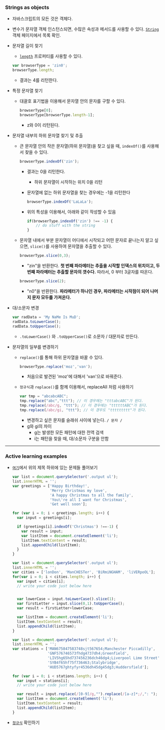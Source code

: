 <h3>Strings as objects</h3>



- 자바스크립트의 모든 것은 객체다.

- 변수가 문자열 객체 인스턴스되면, 수많은 속성과 메서드를 사용할 수 있다.
  [`String`](https://developer.mozilla.org/en-US/docs/Web/JavaScript/Reference/Global_Objects/String) 객체 페이지에서 목록 확인.

- 문자열 길이 찾기

  -  [`length`](https://developer.mozilla.org/ko/docs/Web/JavaScript/Reference/Global_Objects/String/length) 프로퍼티를 사용할 수 있다.

    ```javascript
    var browserType = 'zin0';
    browserType.length;
    ```

    - 결과는 4를 리턴한다.
      

- 특정 문자열 찾기

  - 대괄호 표기법을 이용해서 문자열 안의 문자를 구할 수 있다.

    ```javascript
    browserType[0];
    browserType[browserType.length-1];
    ```

    - z와 0이 리턴된다.
      

- 문자열 내부의 하위 문자열 찾기 및 추출

  - 큰 문자열 안의 작은 문자열(하위 문자열)을 찾고 싶을 때, `indexOf()`를 사용해서 찾을 수 있다.

    ```javascript
    browserType.indexOf('zin');
    ```

    - 결과는 0을 리턴한다.

      - 하위 문자열이 시작하는 위치 0을 리턴

    - 문자열에 없는 하위 문자열을 찾는 경우에는 -1을 리턴한다

      ```javascript
      browserType.indexOf('LaLaLa');
      ```

    - 위의 특성을 이용해서, 아래와 같이 작성할 수 있음

      ```javascript
      if(browserType.indexOf('zin') !== -1) {
          // do stuff with the string
      }
      ```

  - 문자열 내에서 부분 문자열이 어디에서 시작되고 어떤 문자로 끝나는지 알고 싶으면, `slice()`를 사용하여 문자열을 추출할 수 있다.

    ```javascript
    browserType.slice(0,3);
    ```

    - "zin"을 반환한다. **첫 번째 파라메터는 추출을 시작할 인덱스의 위치이고, 두 번째 파라메터는 추출할 문자의 갯수다.** 따라서, 0 부터 3글자를 따온다.

    ```javascript
    browserType.slice(2);
    ```

    - "n0"을 반환한다. **파라메터가 하나인 경우, 파라메터는 시작점이 되어 나머지 문자 모두를 가져온다.**
      

- 대/소문자 변경

  ```javascript
  var radData = 'My NaMe Is MuD';
  radData.toLowerCase();
  radData.toUpperCase();
  ```

  - `.toLowerCase()` 와 `.toUpperCase()`로 소문자 / 대문자로 만든다.

- 문자열의 일부를 변경하기

  - `replace()`를 통해 하위 문자열을 바꿀 수 있다.

    ```javascript
    browserType.replace('moz','van');
    ```

    - 처음으로 발견된 'moz'에 대해서 'van'으로 바꿔준다.

  - `정규식`과 `replace()`를 함께 이용해서, replaceAll 처럼 사용하기

    ```javascript
    var tmp = "abcabcABC";
    tmp.replace("abc","ttt"); // 이 경우에는 "tttabcABC"가 된다.
    tmp.replace(/abc/g, "ttt"); // 이 경우에는 "ttttttABC"가 된다.
    tmp.replace(/abc/gi, "ttt"); // 이 경우도 "ttttttttt"가 된다.
    ```

    - 변경하고 싶은 문자를 슬래쉬 사이에 넣는다.  `/ 문자 /`
    - g와 gi의 차이
      - g는 발생한 모든 패턴에 대한 전역 검색
      - i는 패턴을 찾을 때, 대/소문자 구분을 안함



---

<h3>Active learning examples</h3>



- [`여기`](https://developer.mozilla.org/ko/docs/Learn/JavaScript/First_steps/Useful_string_methods)에서 위의 제목 하위에 있는 문제들 풀어보기
  ```javascript
  var list = document.querySelector('.output ul');
  list.innerHTML = '';
  var greetings = ['Happy Birthday!',
                   'Merry Christmas my love',
                   'A happy Christmas to all the family',
                   'You\'re all I want for Christmas',
                   'Get well soon'];
  
  for (var i = 0; i < greetings.length; i++) {
    var input = greetings[i];
  
    if (greetings[i].indexOf('Christmas') !==-1) {
      var result = input;
      var listItem = document.createElement('li');
      listItem.textContent = result;
      list.appendChild(listItem);
    }
  }
  ```

  ```javascript
  var list = document.querySelector('.output ul');
  list.innerHTML = '';
  var cities = ['lonDon', 'ManCHESTer', 'BiRmiNGHAM', 'liVERpoOL'];
  for(var i = 0; i < cities.length; i++) {
    var input = cities[i];
    // write your code just below here
  
  
    var lowerCase = input.toLowerCase().slice(1);
    var firstLetter = input.slice(0,1).toUpperCase();
    var result = firstLetter+lowerCase;
  
    var listItem = document.createElement('li');
    listItem.textContent = result;
    list.appendChild(listItem);
  }
  ```

  ```javascript
  var list = document.querySelector('.output ul');
  list.innerHTML = '';
  var stations = ['MAN675847583748sjt567654;Manchester Piccadilly',
                  'GNF576746573fhdg4737dh4;Greenfield',
                  'LIV5hg65hd737456236dch46dg4;Liverpool Lime Street',
                  'SYB4f65hf75f736463;Stalybridge',
                  'HUD5767ghtyfyr4536dh45dg45dg3;Huddersfield'];
  
  for (var i = 0; i < stations.length; i++) {
    var input = stations[i];
    // write your code just below here   
  
    var result = input.replace(/[0-9]/g,"").replace(/[a-z]*;/,": ");
    var listItem = document.createElement('li');
    listItem.textContent = result;
    list.appendChild(listItem);
  }
  ```

- [`정규식`]([https://developer.mozilla.org/ko/docs/Web/JavaScript/Guide/%EC%A0%95%EA%B7%9C%EC%8B%9D](https://developer.mozilla.org/ko/docs/Web/JavaScript/Guide/정규식)) 확인하기